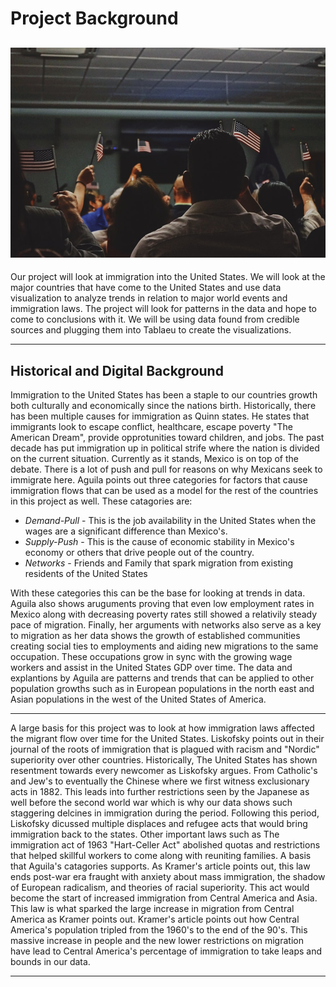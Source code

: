 # Project Background

![Immigration](https://github.com/Michaelrappa/usa-migration/blob/master/assets/images/Opendomainimmigrationpic.jpg)
---
Our project will look at immigration into the United States. We will look at the major countries that have come to the United States and use data visualization to analyze trends in relation to major world events and immigration laws. The project will look for patterns in the data and hope to come to conclusions with it. We will be using data found from credible sources and plugging them into Tablaeu to create the visualizations. 

---

## Historical and Digital Background

Immigration to the United States has been a staple to our countries growth both culturally and economically since the nations birth. Historically, there has been multiple causes for immigration as Quinn states. He states that immigrants look to escape conflict, healthcare, escape poverty "The American Dream", provide opprotunities toward children, and jobs. The past decade has put immigration up in political strife where the nation is divided on the current situation. Currently as it stands, Mexico is on top of the debate. There is a lot of push and pull for reasons on why Mexicans seek to immigrate here.  Aguila points out three categories for factors that cause immigration flows that can be used as a model for the rest of the countries in this project as well. These catagories are:

* _Demand-Pull_ - This is the job availability in the United States when the wages are a significant difference than Mexico's. 
* _Supply-Push_ - This is the cause of economic stability in Mexico's economy or others that drive people out of the country.
* _Networks_ - Friends and Family that spark migration from existing residents of the United States

With these categories this can be the base for looking at trends in data. Aguila also shows aruguments proving that even low employment rates in Mexico along with decreasing poverty rates still showed a relativily steady pace of migration. Finally, her arguments with networks also serve as a key to migration as her data shows the growth of established communities creating social ties to employments and aiding new migrations to the same occupation. These occupations grow in sync with the growing wage workers and assist in the United States GDP over time. The data and explantions by Aguila are patterns and trends that can be applied to other population growths such as in European populations in the north east and Asian populations in the west of the United States of America. 

---

A large basis for this project was to look at how immigration laws affected the migrant flow over time for the United States. Liskofsky points out in their journal of the roots of immigration that is plagued with racism and "Nordic" superiority over other countries. Historically, The United States has shown resentment towards every newcomer as Liskofsky argues. From Catholic's and Jew's to eventually the Chinese where we first witness exclusionary acts in 1882. This leads into further restrictions seen by the Japanese as well before the second world war which is why our data shows such staggering delcines in immigration during the period. Following this period, Liskofsky dicussed multiple displaces and refugee acts that would bring immigration back to the states. Other important laws such as The immigration act of 1963 "Hart-Celler Act" abolished quotas and restrictions that helped skillful workers to come along with reuniting families. A basis that Aguila's catagories supports. As Kramer's article points out, this law ends post-war era fraught with anxiety about mass immigration, the shadow of European radicalism, and theories of racial superiority. This act would become the start of increased immigration from Central America and Asia. This law is what sparked the large increase in migration from Central America as Kramer points out. Kramer's article points out how Central America's population tripled from the 1960's to the end of the 90's. This massive increase in people and the new lower restrictions on migration have lead to Central America's percentage of immigration to take leaps and bounds in our data. 

---




